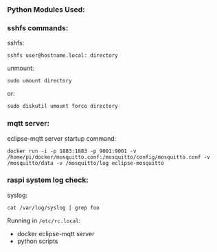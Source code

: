 

### Python Modules Used:


### sshfs commands:

sshfs:

    sshfs user@hostname.local: directory

unmount:

    sudo umount directory

or:

    sudo diskutil umount force directory

### mqtt server:

eclipse-mqtt server startup command:

    docker run -i -p 1883:1883 -p 9001:9001 -v /home/pi/docker/mosquitto.conf:/mosquitto/config/mosquitto.conf -v /mosquitto/data -v /mosquitto/log eclipse-mosquitto

### raspi system log check:

syslog:

    cat /var/log/syslog | grep foo

Running in `/etc/rc.local`:
 - docker eclipse-mqtt server
 - python scripts
